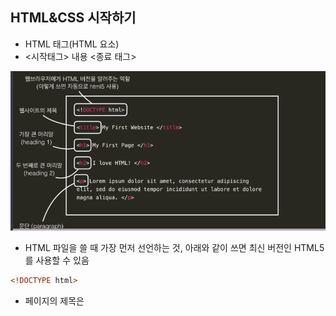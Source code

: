 ## HTML&CSS 시작하기
- HTML 태그(HTML 요소)
- <시작태그> 내용 <종료 태그>

![one](img/HTML/HTML/one.png)

- HTML 파일을 쓸 때 가장 먼저 선언하는 것, 아래와 같이 쓰면 최신 버전인 HTML5를 사용할 수 있음
```html
<!DOCTYPE html>
```

- 페이지의 제목은 <title> 태그로 씀 브라우저의 탭이나 방문 기록에 나와 있는 바로 그 제목이 들어가는 곳
```html
<title>My First Website</title>
```- <h> 태그 한 페이지에 여러 개의 머리말로 쓸 수 있는 것, 아래와 같이 중요도에 따라 크기를 서로 다르게 설정할 수 있음

```html
<h1>머리말 1</h1>
<h2>머리말 2</h2>
<h3>머리말 3</h3>
<h4>머리말 4</h4>
<h5>머리말 5</h5>
<h6>머리말 6</h6>
```

- 문단에서 사용하는 p(paragraph)태그

```html
<p>Lorem ipsum dolor sit amet, consectetur adipiscing elit, sed do eiusmod tempor incididunt ut labore et dolore magna aliqua.</p>
<p>Ut enim ad minim veniam, quis nostrud exercitation ullamco laboris nisi ut aliquip ex ea commodo consequat.</p>
<p>Duis aute irure dolor in reprehenderit in voluptate velit esse cillum dolore eu fugiat nulla pariatur. Excepteur sint occaecat cupidatat non proident, sunt in culpa qui officia deserunt mollit anim id est laborum.</p>
```

- 텍스트를 굵게 쓴다면 bold의 약자인 b태그 사용

```html
Hello <b>World</b>!
```

- 텍스트를 날려 쓰고 싶으면 italics의 약자인 i태그 사용

```html
Hello <i>World</i>!
```

- Phrase Tag → 단순히 시각적인 특징뿐 아니라 의미도 담고 있는 태그
- strong태그는 감싸고 있는 텍스트가 중요하다고 표시하는 것이 목적, 똑같이 굵게 보이지만 스크린리더 같은 것을 사용할 때 더 강조하여 쓸 수 있음

```html
Hello <strong>World</strong>!
```

- em태그는 i태그와 똑같은 시각적인 효과를 가지지만 강조하는 목적이 추가됨, emphasized의 줄임말임

```html
Hello <em>World</em>!
```

- 브라우저 사용시 다른 브라우저에서 한글이 깨지는 경우가 있음
- 그런 경우 meta charset="utf-8"을 추가해 그런 상황을 미연의 방지해야함

- CSS 스타일을 입히기 위해서 아래와 같이 style 태그 사용함

```html
<!-- 여기에 html 코드 -->

<style>
/* 여기에 CSS 코드 */
</style>
```

- 폰트 크기를 아래와 같이 표현할 수 있음

```html
<h1>Heading 1</h1>
<h2>Heading 2</h2>

<style>
h2 {
  font-size: 72px;
}
</style>
```

- 텍스트 정렬을 왼쪽, 가운데, 오른쪽으로 아래와 같이 할 수 있음

```html
<h1>Heading 1</h1>
<h2>Heading 2</h2>
<h3>Heading 3</h3>

<style>
h1 {
  text-align: left;
}

h2 {
  text-align: right;
}

h3 {
  text-align: center;
}
</style>
```

- 글에 색을 입히기 위해서 아래와 같이 color 속성을 활용함

```html
<h1>Heading 1</h1>
<h2>Heading 2</h2>
<h3>Heading 3</h3>

<style>
h1 {
  color: lime;
}

h2 {
  color: hotpink;
}

h3 {
  color: blue;
}
</style>
```

- margin 속성을 사용하여 요소 사이의 여백을 설정할 수 있음

```html
<h1>Heading 1</h1>
<h2>Heading 2</h2>
<h3>Heading 3</h3>

<style>
h1 {
  margin-bottom: 80px;
}

h3 {
  margin-left: 50px;
}
</style>
```

- 전체적인 구조로 묶기 위해서 아래와 같이 옵셔널 태그르 씀, 정리의 목적이 주요함

```html
<!DOCTYPE html>
<html>
	<head>
		<title>My First Website</title>
		<meta charset="utf-8">
		<style>
		  h1 {
		    font-size: 64px;
		    text-align: center;
		  }
		  
		  h3 {
		    margin-top: 100px;
		  } 
		  
		  p i {
		    font-size: 48px;
		  }
		</style>
	</head>
	<body>
		<h1>My First Page</h1>
		<h2>I <i>love</i> HTML</h2>
		<h3>안녕 세상!</h3>

		<p>Loerm ipsum <b>dolor</b> sit amet, consectetur adipiscing elit, sed do eiusmod <i>tempor</i> incididunt ut labore et dolore magna aliqua.</p>
	</body>
</html>
```

- 링크
- 하이퍼링크(anchor) → a태그 사용, blank를 통해서 새로운 탭에서 열릴 수 있게함

```html
<a href="https://google.com" target="_blank">구글로 가는 링크</a>
```

- 여기서 아래와 같이 index가 가장 상위 폴더에 있고 나머지는 하위 폴더에 있는 경우 아래와 같이 쓰면 됨
- 여기서 상위폴더로 갈때는 .. 을 활용함

```html
<!DOCTYPE html>
<html>
	<head>
		<title>My First Website</title>
		<meta charset="utf-8">
		<style>
		  h1 {
		    font-size: 64px;
		    text-align: center;
		  }
		  
		  h3 {
		    margin-top: 100px;
		  } 
		  
		  p i {
		    font-size: 48px;
		  }
		</style>
	</head>
	<body>
		<h1>My First Page</h1>
		<h2>I <i>love</i> HTML</h2>
		<h3>안녕 세상!</h3>

		<p>Loerm ipsum <b>dolor</b> sit amet, consectetur adipiscing elit, sed do eiusmod <i>tempor</i> incididunt ut labore et dolore magna aliqua.</p>

		<a href="folder1/page1.html">page 1</a>
		<a href="folder1/folder2/page2.html">page 2</a>
		<a href="folder1/folder2/page3.html">page 3</a>
	</body>
</html>
```

```html
<!DOCTYPE html>
<html>
	<head>
		<title>My First Website</title>
		<meta charset="utf-8">
		
	</head>
	<body>
		<h1>Page1</h1>
		<h2>페이지1</h2>

		<a href="../index.html">index</a>
		<a href="folder2/page2.html">page2</a>
	</body>
</html>
```

```html
<!DOCTYPE html>
<html>
	<head>
		<title>My First Website</title>
		<meta charset="utf-8">
		
	</head>
	<body>
		<h1>Page2</h1>
		<h2>페이지2</h2>

		<a href="../../index.html">index</a>
		<a href="../page1.html">page1</a>
		<a href="page3.html">page3</a>
	</body>
</html>
```

```html
<!DOCTYPE html>
<html>
	<head>
		<title>My First Website</title>
		<meta charset="utf-8">
		
	</head>
	<body>
		<h1>Page3</h1>
		<h2>페이지3</h2>
	</body>
</html>
```

- 이미지 태그를 사용하기 위해서는 아래와 같이 src의 소스를 찾아서 넣으면 됨, 그리고 속성을 활용해서 이미지 사이즈를 조정할 수 있음

```html
<img src="https://thumbor.forbes.com/thumbor/fit-in/416x416/filters%3Aformat%28jpg%29/https%3A%2F%2Fspecials-images.forbesimg.com%2Fimageserve%2F558c0172e4b0425fd034f8ba%2F0x0.jpg%3Ffit%3Dscale%26background%3D000000" width="673" height="300">
```

- 직접 가지고 있는 이미지는 아래와 같이 처리하면 됨
- 만일 상위 폴더에 있다면 ..을 사용함

```html
<img src="images/ice_cream.jpg">
<img src="../images/ice_cream.jpg width="300">
<img src="../../images/ice_cream.jpg" width="300">

```

- 여기서 이미지 정렬을 하기 위해서는 CSS 코드를 활용해야함, 아래와 같이 style 태그를 활용함

```html
<style>
	img {
		display: block;
		margin-left: auto;
		margin-right: auto;
	}
</style>
```

- 픽셀 : HTML에서 무언가의 크기를 기본적으로 픽셀 px 단위를 사용함, 화면을 구성하는 기본 단위임, 폰트 크기 역시도 픽셀 단위로 구성됨
- 길이를 픽셀 말고 퍼센트로 설정할 수도 있음